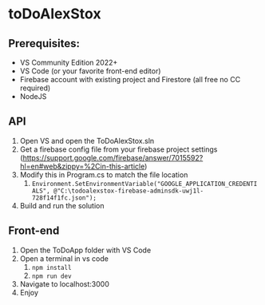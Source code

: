 # toDoAlexStox

## Prerequisites:
- VS Community Edition 2022+
- VS Code (or your favorite front-end editor)
- Firebase account with existing project and Firestore (all free no CC required)
- NodeJS

## API
1. Open VS and open the ToDoAlexStox.sln
2. Get a firebase config file from your firebase project settings (https://support.google.com/firebase/answer/7015592?hl=en#web&zippy=%2Cin-this-article)
3. Modify this in Program.cs to match the file location
   1. `Environment.SetEnvironmentVariable("GOOGLE_APPLICATION_CREDENTIALS", @"C:\todoalexstox-firebase-adminsdk-uwj1l-728f14f1fc.json");`
4. Build and run the solution

## Front-end
1. Open the ToDoApp folder with VS Code
2. Open a terminal in vs code
   1. `npm install`
   2. `npm run dev`
3. Navigate to localhost:3000
4. Enjoy
